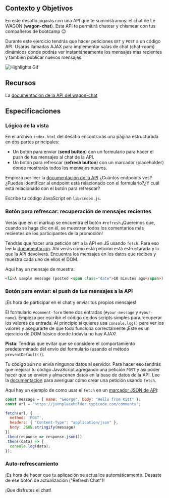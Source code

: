 ## Contexto y Objetivos

En este desafío jugarás con una API que te suministramos: el chat de Le WAGON (**wagon-chat**).
Esta API te permitirá chatear y chismear con tus compañeros de bootcamp 😉

Durante este ejercicio tendrás que hacer peticiones `GET` y `POST` a un código API. Usarás llamadas AJAX para implementar salas de chat (chat-room) dinámicos donde podrás ver instantáneamente los mensajes más recientes y también publicar nuevos mensajes.


![Highlights Gif](https://raw.githubusercontent.com/lewagon/fullstack-images/master/frontend/chat-room.gif)

## Recursos
La [documentación de la API del wagon-chat](https://github.com/lewagon/wagon-chat-api/blob/master/README.md)

## Especificaciones

### Lógica de la vista

En el archivo `index.html` del desafío encontrarás una página estructurada en dos partes principales:

* Un botón para enviar (**send button**) con un formulario para hacer el push de tus mensajes al chat de la API.
* Un botón para refrescar (**refresh button**) con un marcador (placeholder) donde mostrarás todos los mensajes nuevos.

Empieza por leer la [documentación de la API](https://github.com/lewagon/wagon-chat-api/blob/master/README.md).¿Cuántos endpoints ves?¿Puedes identificar al endpoint está relacionado con el formulario?¿Y cuál está relacionado con el botón para refrescar?

Escribe tu código JavaScript en `lib/index.js`.

### Botón para refrescar: recuperación de mensajes recientes

Verás que en el markup se encuentra el botón `#refresh`.¡Queremos que, cuando se haga clic en él, se muestren todos los comentarios más recientes de los participantes de la promoción!

Tendrás que hacer una petición `GET` a la API en JS usando `fetch`. Para eso lee la [documentación](https://github.com/lewagon/wagon-chat-api/blob/master/README.md). Ahí verás cómo está petición está estructurada y lo que la API devolverá. Encuentra los mensajes en los datos que recibes y muestra cada uno de ellos el DOM.

Aquí hay un mensaje de muestra:

```html
<li>A sample message (posted <span class="date">10 minutes ago</span>) by John</li>
```

### Botón para enviar: el push de tus mensajes a la API

¡Es hora de participar en el chat y enviar tus propios mensajes!

El formulario `#comment-form` tiene dos entradas (`#your-message` y `#your-name`). Empieza por escribir el código de dos scripts simples para recuperar los valores de entrada. Al principio si quieres usa `console.log()` para ver los valores y asegurarte de que todo funciona correctamente.¡Este es un ejercicio de DOM básico donde todavía no hay AJAX!

**Pista**: Tendrás que evitar que se considere el comportamiento predeterminado del envío del formulario (usando el método `preventDefault()`).

Tu código aún no envía ningunos datos al servidor. Para hacer eso tendrás que mejorar tu código JavaScript agregando una petición `POST` y así poder hacer que se envíen y almacenen datos en la base de datos de la API. Lee la [documentacion](https://github.com/lewagon/wagon-chat-api/blob/master/README.md) para averiguar cómo crear una petición usando `fetch`.

Aquí hay un ejemplo de como usar el `fetch` en un [marcador JSON de API](https://jsonplaceholder.typicode.com/):

```js
const message = { name: "George", body: "Hello from Kitt" };
const url = "https://jsonplaceholder.typicode.com/comments";

fetch(url, {
  method: 'POST',
  headers: { "Content-Type": "application/json" },
  body: JSON.stringify(message)
})
.then(response => response.json())
.then((data) => {
  console.log(data);
});
```

### Auto-refrescamiento

¡Es hora de hacer que tu aplicación se actualice automáticamente. Desaste de ese botón de actualización ("Refresh Chat")!

¡Que disfrutes el chat!

